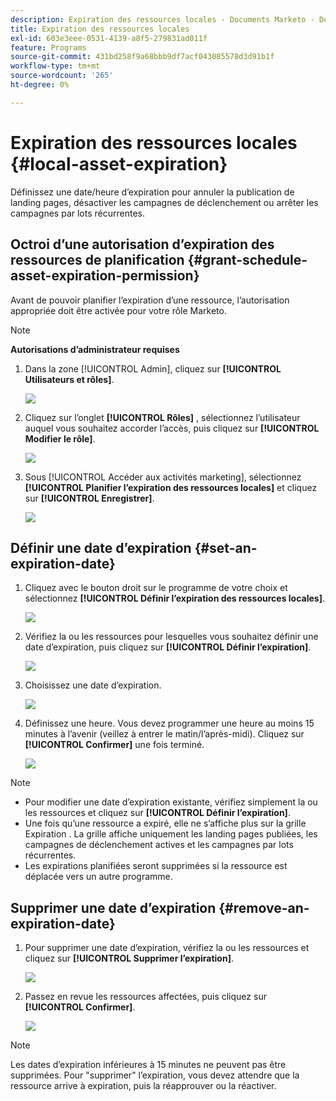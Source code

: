 ```yaml
---
description: Expiration des ressources locales - Documents Marketo - Documentation du produit
title: Expiration des ressources locales
exl-id: 603e3eee-0531-4139-a8f5-279831ad011f
feature: Programs
source-git-commit: 431bd258f9a68bbb9df7acf043085578d3d91b1f
workflow-type: tm+mt
source-wordcount: '265'
ht-degree: 0%

---
```


# Expiration des ressources locales {#local-asset-expiration}

Définissez une date/heure d’expiration pour annuler la publication de landing pages, désactiver les campagnes de déclenchement ou arrêter les campagnes par lots récurrentes.

## Octroi d’une autorisation d’expiration des ressources de planification {#grant-schedule-asset-expiration-permission}

Avant de pouvoir planifier l’expiration d’une ressource, l’autorisation appropriée doit être activée pour votre rôle Marketo.

>[!NOTE]
>
>**Autorisations d’administrateur requises**

1. Dans la zone [!UICONTROL Admin], cliquez sur **[!UICONTROL Utilisateurs et rôles]**.

   ![](assets/local-asset-expiration-1.png)

1. Cliquez sur l’onglet **[!UICONTROL Rôles]** , sélectionnez l’utilisateur auquel vous souhaitez accorder l’accès, puis cliquez sur **[!UICONTROL Modifier le rôle]**.

   ![](assets/local-asset-expiration-2.png)

1. Sous [!UICONTROL Accéder aux activités marketing], sélectionnez **[!UICONTROL Planifier l’expiration des ressources locales]** et cliquez sur **[!UICONTROL Enregistrer]**.

   ![](assets/local-asset-expiration-3.png)

## Définir une date d’expiration {#set-an-expiration-date}

1. Cliquez avec le bouton droit sur le programme de votre choix et sélectionnez **[!UICONTROL Définir l’expiration des ressources locales]**.

   ![](assets/local-asset-expiration-4.png)

1. Vérifiez la ou les ressources pour lesquelles vous souhaitez définir une date d’expiration, puis cliquez sur **[!UICONTROL Définir l’expiration]**.

   ![](assets/local-asset-expiration-5.png)

1. Choisissez une date d’expiration.

   ![](assets/local-asset-expiration-6.png)

1. Définissez une heure. Vous devez programmer une heure au moins 15 minutes à l’avenir (veillez à entrer le matin/l’après-midi). Cliquez sur **[!UICONTROL Confirmer]** une fois terminé.

   ![](assets/local-asset-expiration-7.png)

>[!NOTE]
>
>* Pour modifier une date d’expiration existante, vérifiez simplement la ou les ressources et cliquez sur **[!UICONTROL Définir l’expiration]**.
>* Une fois qu’une ressource a expiré, elle ne s’affiche plus sur la grille Expiration . La grille affiche uniquement les landing pages publiées, les campagnes de déclenchement actives et les campagnes par lots récurrentes.
>* Les expirations planifiées seront supprimées si la ressource est déplacée vers un autre programme.

## Supprimer une date d’expiration {#remove-an-expiration-date}

1. Pour supprimer une date d’expiration, vérifiez la ou les ressources et cliquez sur **[!UICONTROL Supprimer l’expiration]**.

   ![](assets/local-asset-expiration-8.png)

1. Passez en revue les ressources affectées, puis cliquez sur **[!UICONTROL Confirmer]**.

   ![](assets/local-asset-expiration-9.png)

>[!NOTE]
>
>Les dates d’expiration inférieures à 15 minutes ne peuvent pas être supprimées. Pour &quot;supprimer&quot; l’expiration, vous devez attendre que la ressource arrive à expiration, puis la réapprouver ou la réactiver.
